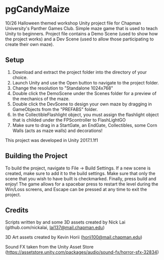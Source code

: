 # pgCandyMaize
10/26 Halloween themed workshop Unity project file for Chapman University's Panther Games Club. Simple maze game that is used to teach Unity to beginners. Project file contains a Demo Scene (used to show how the project works) and a Dev Scene (used to allow those participating to create their own maze).

## Setup
1. Download and extract the project folder into the directory of your choice.
2. Launch Unity and use the Open button to navigate to the project folder.
3. Change the resolution to "Standalone 1024x768"
4. Double click the DemoScene under the Scenes folder for a preview of the mechanics of the maze.
5. Double click the DevScene to design your own maze by dragging in GameObjects from the "PREFABS" folder.
6. In the CollectibleFlashlight object, you must assign the flashlight object that is childed under the FPScontroller to FlashLightGO
7. Make sure to drag in a StartGate, an EndGate, Collectibles, some Corn Walls (acts as maze walls) and decorations!

This project was developed in Unity 2017.1.1f1

## Building the Project
To build the project, navigate to File -> Build Settings. If a new scene is created, make sure to add it to the build settings. Make sure that only the scene that you wish to have built is checkmarked. Finally, press build and enjoy! The game allows for a spacebar press to restart the level during the Win/Loss screens, and Escape can be pressed at any time to exit the project.

## Credits
Scripts written by and some 3D assets created by Nick Lai (github.com/nickalai, lai137@mail.chapman.edu)

3D Art assets created by Kevin Horii (horii100@mail.chapman.edu)

Sound FX taken from the Unity Asset Store (https://assetstore.unity.com/packages/audio/sound-fx/horror-sfx-32834)
